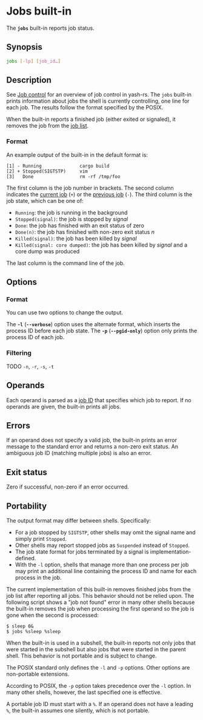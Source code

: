 # Jobs built-in

The **`jobs`** built-in reports job status.

## Synopsis

```sh
jobs [-lp] [job_id…]
```

## Description

See [Job control](../interactive/job_control.md) for an overview of job control in yash-rs. The `jobs` built-in prints information about jobs the shell is currently controlling, one line for each job. The results follow the format specified by the POSIX.

When the built-in reports a finished job (either exited or signaled), it
removes the job from the [job list](../interactive/job_control.md#job-list).

### Format

An example output of the built-in in the default format is:

```text
[1] - Running              cargo build
[2] + Stopped(SIGTSTP)     vim
[3]   Done                 rm -rf /tmp/foo
```

The first column is the job number in brackets. The second column indicates the [current job](../interactive/job_control.md#current-and-previous-jobs) (`+`) or the [previous job](../interactive/job_control.md#current-and-previous-jobs) (`-`). The third column is the job state, which can be one of:

- `Running`: the job is running in the background
- `Stopped(signal)`: the job is stopped by *signal*
- `Done`: the job has finished with an exit status of zero
- `Done(n)`: the job has finished with non-zero exit status *n*
- `Killed(signal)`: the job has been killed by *signal*
- `Killed(signal: core dumped)`: the job has been killed by *signal* and a core dump was produced

The last column is the command line of the job.

## Options

### Format

You can use two options to change the output.

The **`-l`** (**`--verbose`**) option uses the alternate format, which
inserts the process ID before each job state. The **`-p`**
(**`--pgid-only`**) option only prints the process ID of each job.

### Filtering

TODO `-n`, `-r`, `-s`, `-t`

## Operands

Each operand is parsed as a [job ID](../interactive/job_control.md#job-ids) that specifies which
job to report. If no operands are given, the built-in prints all jobs.

## Errors

If an operand does not specify a valid job, the built-in prints an error message to the standard error and returns a non-zero exit status. An ambiguous job ID (matching multiple jobs) is also an error.

## Exit status

Zero if successful, non-zero if an error occurred.

## Portability

The output format may differ between shells. Specifically:

- For a job stopped by `SIGTSTP`, other shells may omit the signal name and simply print `Stopped`.
- Other shells may report stopped jobs as `Suspended` instead of `Stopped`.
- The job state format for jobs terminated by a signal is implementation-defined.
- With the `-l` option, shells that manage more than one process per job may print an additional line containing the process ID and name for each process in the job.

The current implementation of this built-in removes finished jobs from the
job list after reporting all jobs. This behavior should not be relied
upon. The following script shows a "job not found" error in many other
shells because the built-in removes the job when processing the first
operand so the job is gone when the second is processed:

<!-- markdownlint-disable MD014 -->
```shell,no_run
$ sleep 0&
$ jobs %sleep %sleep
```
<!-- markdownlint-enable MD014 -->

When the built-in is used in a subshell, the built-in reports not only jobs
that were started in the subshell but also jobs that were started in the
parent shell. This behavior is not portable and is subject to change.

The POSIX standard only defines the `-l` and `-p` options. Other options are
non-portable extensions.

According to POSIX, the `-p` option takes precedence over the `-l` option.
In many other shells, however, the last specified one is effective.

A portable job ID must start with a `%`. If an operand does not have a
leading `%`, the built-in assumes one silently, which is not portable.
